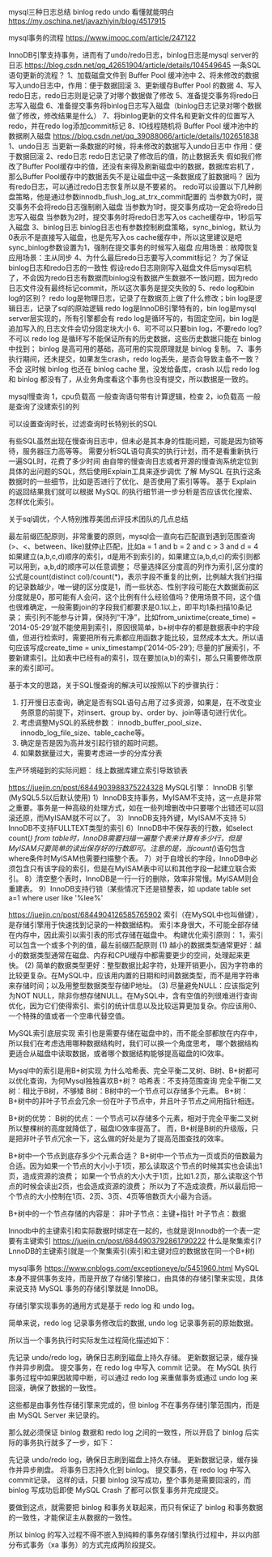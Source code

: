 mysql三种日志总结  binlog redo undo 看懂就能明白 https://my.oschina.net/javazhiyin/blog/4517915

mysql事务的流程 https://www.imooc.com/article/247122

InnoDB引擎支持事务，进而有了undo/redo日志，binlog日志是mysql server的日志
https://blog.csdn.net/qq_42651904/article/details/104549645
一条SQL语句更新的流程？
1、加载磁盘文件到 Buffer Pool 缓冲池中
2、将未修改的数据写入undo日志中，作用：便于数据回滚
3、更新缓存Buffer Pool 的数据
4、写入redo日志，redo日志则是记录了对哪个数据做了修改
5、准备提交事务将redo日志写入磁盘
6、准备提交事务将binlog日志写入磁盘（binlog日志记录对哪个数据做了修改，修改结果是什么）
7、将binlog更新的文件名和更新文件的位置写入redo，并在redo log添加commit标记
8、IO线程随机将 Buffer Pool 缓冲池中的数据刷入磁盘
https://blog.csdn.net/qq_39088066/article/details/102651838
1、undo日志
当更新一条数据的时候，将未修改的数据写入undo日志中 作用：便于数据回滚
2、redo日志
redo日志记录了修改后的值，防止数据丢失
假如我们修改了Buffer Pool缓存中的值，还没有来得及刷新磁盘中的数据，数据库宕机了，那么Buffer Pool缓存中的数据丢失不是让磁盘中这一条数据成了脏数据吗？
因为有redo日志，可以通过redo日志恢复所以是不要紧的。
redo可以设置以下几种刷盘策略，他是通过参数innodb_flush_log_at_trx_commit配置的
当参数为0时，提交事务不会将redo日志强制刷入磁盘
当参数为1时，提交事务成功一定会将redo日志写入磁盘
当参数为2时，提交事务时将redo日志写入os cache缓存中，1秒后写入磁盘
3、binlog日志
binlog日志也有参数控制刷盘策略，sync_binlog，默认为0表示不是直接写入磁盘，也是先写入os cache缓存中，所以这里建议是吧sync_binlog参数设置为1，强制在提交事务的时候写入磁盘
应用场景：故障恢复
应用场景：主从同步
4、为什么最后redo日志要写入commit标记？
为了保证binlog日志和redo日志的一致性
假设redo日志刚刚写入磁盘文件后mysql宕机了，不会因为redo日志有数据而binlog没有数据产生数据不一致问题，因为redo日志文件没有最终标记commit，所以这次事务是提交失败的
5、redo log和bin log的区别？
redo log是物理日志，记录了在数据页上做了什么修改；bin log是逻辑日志，记录了sql的原始逻辑
redo log是InnoDB引擎特有的，bin log是mysql server层实现的，所有引擎都会有
redo log是循环写的，有固定空间，bin log是追加写入的,日志文件会切分固定块大小
6、可不可以只要bin log，不要redo log?
不可以
redo log 是循环写不能保证所有的历史数据，这些历史数据只能在 binlog 中找到；
binlog 是高可用的基础，高可用的实现原理就是 binlog 复制。
7、事务执行期间，还未提交，如果发生crash，redo log丢失，是否会导致主备不一致？
不会
这时候 binlog 也还在 binlog cache 里，没发给备库，crash 以后 redo log 和 binlog 都没有了，从业务角度看这个事务也没有提交，所以数据是一致的。

mysql慢查询
1，cpu负载高  一般查询语句带有计算逻辑，检查
2，io负载高  一般是查询了没建索引的列

可以设置查询时长，过滤查询时长特别长的SQL

有些SQL虽然出现在慢查询日志中，但未必是其本身的性能问题，可能是因为锁等待，服务器压力高等等。
需要分析SQL语句真实的执行计划，而不是看重新执行一遍SQL时，花费了多少时间
由自带的慢查询日志或者开源的慢查询系统定位到具体的出问题的SQL，然后使用Explain工具来逐步调优
了解 MySQL 在执行这条数据时的一些细节，比如是否进行了优化、是否使用了索引等等。
基于 Explain 的返回结果我们就可以根据 MySQL 的执行细节进一步分析是否应该优化搜索、怎样优化索引。

关于sql调优，个人特别推荐美团点评技术团队的几点总结

最左前缀匹配原则，非常重要的原则，mysql会一直向右匹配直到遇到范围查询(>、<、between、like)就停止匹配，比如a = 1 and b = 2 and c > 3 and d = 4 如果建立(a,b,c,d)顺序的索引，d是用不到索引的，如果建立(a,b,d,c)的索引则都可以用到，a,b,d的顺序可以任意调整；
尽量选择区分度高的列作为索引,区分度的公式是count(distinct col)/count(*)，表示字段不重复的比例，比例越大我们扫描的记录数越少，唯一键的区分度是1，而一些状态、性别字段可能在大数据面前区分度就是0，那可能有人会问，这个比例有什么经验值吗？使用场景不同，这个值也很难确定，一般需要join的字段我们都要求是0.1以上，即平均1条扫描10条记录；
索引列不能参与计算，保持列“干净”，比如from_unixtime(create_time) = ’2014-05-29’就不能使用到索引，原因很简单，b+树中存的都是数据表中的字段值，但进行检索时，需要把所有元素都应用函数才能比较，显然成本太大。所以语句应该写成create_time = unix_timestamp(’2014-05-29’);
尽量的扩展索引，不要新建索引。比如表中已经有a的索引，现在要加(a,b)的索引，那么只需要修改原来的索引即可。


基于本文的思路，关于SQL慢查询的解决可以按照以下的步骤执行：
1. 打开慢日志查询，确定是否有SQL语句占用了过多资源，如果是，在不改变业务原意的前提下，对insert、group by、order by、join等语句进行优化。
2. 考虑调整MySQL的系统参数： innodb_buffer_pool_size、innodb_log_file_size、table_cache等。
3. 确定是否是因为高并发引起行锁的超时问题。
4. 如果数据量过大，需要考虑进一步的分库分表

生产环境碰到的实际问题：
线上数据库建立索引导致锁表

https://juejin.cn/post/6844903988375224328
MySQL引擎：
InnoDB 引擎(MySQL5.5以后默认使用)
1）InnoDB支持事务，MyISAM不支持，这一点是非常之重要。事务是一种高级的处理方式，如在一些列增删改中只要哪个出错还可以回滚还原，而MyISAM就不可以了。
3）InnoDB支持外键，MyISAM不支持
5）InnoDB不支持FULLTEXT类型的索引
6）InnoDB中不保存表的行数，如select count(*) from table时，InnoDB需要扫描一遍整个表来计算有多少行，但是MyISAM只要简单的读出保存好的行数即可。注意的是，当count(*)语句包含where条件时MyISAM也需要扫描整个表。
7）对于自增长的字段，InnoDB中必须包含只有该字段的索引，但是在MyISAM表中可以和其他字段一起建立联合索引。
8）清空整个表时，InnoDB是一行一行的删除，效率非常慢。MyISAM则会重建表。
9）InnoDB支持行锁（某些情况下还是锁整表，如 update table set a=1 where user like '%lee%'

https://juejin.cn/post/6844904126585765902
索引（在MySQL中也叫做键<key>），是存储引擎用于快速找到记录的一种数据结构。
索引本身很大，不可能全部存储在内存中，因此索引以索引表的形式存储在磁盘中。
构建优化索引原则：
1，索引可以包含一个或多个列的值，最左前缀匹配原则
(1) 越小的数据类型通常更好：越小的数据类型通常在磁盘、内存和CPU缓存中都需要更少的空间，处理起来更快。
(2) 简单的数据类型更好：整型数据比起字符，处理开销更小，因为字符串的比较更复杂。在MySQL中，应该用内置的日期和时间数据类型，而不是用字符串来存储时间；以及用整型数据类型存储IP地址。
(3) 尽量避免NULL：应该指定列为NOT NULL，除非你想存储NULL。在MySQL中，含有空值的列很难进行查询优化，因为它们使得索引、索引的统计信息以及比较运算更加复杂。你应该用0、一个特殊的值或者一个空串代替空值。

MySQL索引底层实现
索引也是需要存储在磁盘中的，而不能全部都放在内存中，所以我们在考虑选用哪种数据结构时，我们可以换一个角度思考，
哪个数据结构更适合从磁盘中读取数据，或者哪个数据结构能够提高磁盘的IO效率。

Mysql中的索引是用B+树实现
为什么哈希表、完全平衡二叉树、B树、B+树都可以优化查询，为何Mysql独独喜欢B+树？
哈希表：不支持范围查询
完全平衡二叉树：相比于B树，不够矮 
B树：B树中的一个节点可以存储多个元素。
B+树：B+树中的非叶子节点会冗余一份在叶子节点中，并且叶子节点之间用指针相连。

B+树的优势：
B树的优点：一个节点可以存储多个元素，相对于完全平衡二叉树所以整棵树的高度就降低了，磁盘IO效率提高了。
而，B+树是B树的升级版，只是把非叶子节点冗余一下，这么做的好处是为了提高范围查找的效率。

B+树中一个节点到底存多少个元素合适？
B+树中一个节点为一页或页的倍数最为合适。因为如果一个节点的大小小于1页，那么读取这个节点的时候其实也会读出1页，造成资源的浪费；
如果一个节点的大小大于1页，比如1.2页，那么读取这个节点的时候会读出2页，也会造成资源的浪费；
所以为了不造成浪费，所以最后把一个节点的大小控制在1页、2页、3页、4页等倍数页大小最为合适。

B+树中的一个节点存储的内容是：
非叶子节点：主键+指针
叶子节点：数据

Innodb中的主键索引和实际数据时绑定在一起的，也就是说Innodb的一个表一定要有主键索引
https://juejin.cn/post/6844903792861790222
什么是聚集索引?
LnnoDB的主键索引就是一个聚集索引(索引和主键对应的数据放在同一个B+树)

mysql事务  https://www.cnblogs.com/exceptioneye/p/5451960.html
MySQL 本身不提供事务支持，而是开放了存储引擎接口，由具体的存储引擎来实现，具体来说支持 MySQL 事务的存储引擎就是 InnoDB。

存储引擎实现事务的通用方式是基于 redo log 和 undo log。

简单来说，redo log 记录事务修改后的数据, undo log 记录事务前的原始数据。

所以当一个事务执行时实际发生过程简化描述如下：

先记录 undo/redo log，确保日志刷到磁盘上持久存储。
更新数据记录，缓存操作并异步刷盘。
提交事务，在 redo log 中写入 commit 记录。
在 MySQL 执行事务过程中如果因故障中断，可以通过 redo log 来重做事务或通过 undo log 来回滚，确保了数据的一致性。

这些都是由事务性存储引擎来完成的，但 binlog 不在事务存储引擎范围内，而是由 MySQL Server 来记录的。

那么就必须保证 binlog 数据和 redo log 之间的一致性，所以开启了 binlog 后实际的事务执行就多了一步，如下：

先记录 undo/redo log，确保日志刷到磁盘上持久存储。
更新数据记录，缓存操作并异步刷盘。
将事务日志持久化到 binlog。
提交事务，在 redo log 中写入commit记录。
这样的话，只要 binlog 没写成功，整个事务是需要回滚的，而 binlog 写成功后即使 MySQL Crash 了都可以恢复事务并完成提交。

要做到这点，就需要把 binlog 和事务关联起来，而只有保证了 binlog 和事务数据的一致性，才能保证主从数据的一致性。

所以 binlog 的写入过程不得不嵌入到纯粹的事务存储引擎执行过程中，并以内部分布式事务（xa 事务）的方式完成两阶段提交。